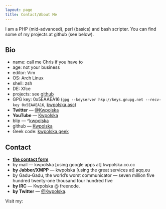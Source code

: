 ```yaml
---
layout: page
title: Contact/About Me
---
```

I am a PHP (mid-advanced), perl (basics) and bash scripter.  You can find some of my projects at github (see below).

## Bio

* name: call me Chris if you have to
* age: not your business
* editor: Vim
* OS: Arch Linux
* shell: zsh
* DE: Xfce
* projects: see [github][]
* GPG key: 0x5EAAEA16 (`gpg --keyserver hkp://keys.gnupg.net --recv-key 0x5EAAEA16`, [kwpolska.asc][])
* **Twitter** — [@Kwpolska][twitter]
* **YouTube** — [Kwpolska][youtube]
* blip —  ^[kwpolska][blip]
* github — [Kwpolska][github]
* Geek code: [kwpolska.geek][]

## Contact

* **[the contact form][]**
* by mail — kwpolska \[using google apps at\] kwpolska.co.cc
* **by Jabber/XMPP** — kwpolska  \[using the great services at\] aqq.eu
* by Gadu-Gadu, the world&#8217;s worst communicator — seven million five hundred twenty-one thousand four hundred five
* **by IRC** — Kwpolska @ freenode.
* **by Twitter** — [@Kwpolska][twitter].

Visit my:


 [kwpolska.asc]:     http://kwpolska.co.cc/pub/kwpolska.asc  "kwpolska.asc"
 [kwpolska.geek]:    http://kwpolska.co.cc/pub/kwpolska.geek "kwpolska.geek"
 [the contact form]: http://kwpolska.co.cc/contact/form.php  "Contact Form"
 [twitter]:          http://twitter.com/Kwpolska             "Twitter"
 [youtube]:          http://www.youtube.com/user/Kwpolska    "YouTube"
 [blip]:             http://kwpolska.blip.pl/                "Blip"
 [github]:           http://github.com/Kwpolska              "GitHub"

